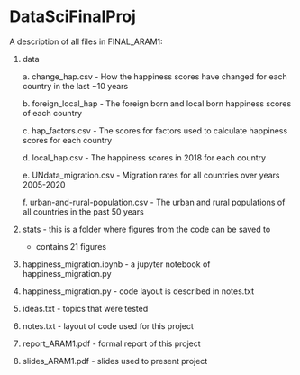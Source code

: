 # DataSciFinalProj

A description of all files in FINAL_ARAM1:

1. data
	
	a. change_hap.csv - How the happiness scores have changed for each country in the last ~10 years
	
	b. foreign_local_hap - The foreign born and local born happiness scores of each country
	
	c. hap_factors.csv - The scores for factors used to calculate happiness scores for each country
	
	d. local_hap.csv - The happiness scores in 2018 for each country
	
	e. UNdata_migration.csv - Migration rates for all countries over years 2005-2020
	
	f. urban-and-rural-population.csv - The urban and rural populations of all countries in the past 50 years
	
2. stats - this is a folder where figures from the code can be saved to

	- contains 21 figures

3. happiness_migration.ipynb - a jupyter notebook of happiness_migration.py

4. happiness_migration.py - code layout is described in notes.txt

5. ideas.txt - topics that were tested

6. notes.txt - layout of code used for this project

7. report_ARAM1.pdf - formal report of this project

8. slides_ARAM1.pdf - slides used to present project
	
	
